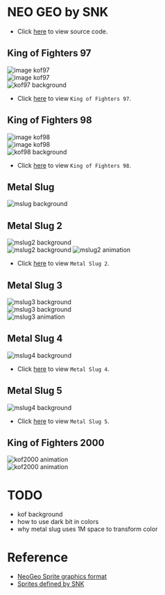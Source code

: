 # NEO GEO by SNK
* Click [here](https://github.com/bombzj/arcade-sprite-viewer/tree/master/neo) to view source code.

## King of Fighters 97
![image kof97](https://asv.bombzj.com/res/imgkof97.png)<br/>
![image kof97](https://asv.bombzj.com/res/img2kof97.png)<br/>
![kof97 background](https://asv.bombzj.com/res/bgkof97.gif)<br/>

* Click [here](https://asv.bombzj.com/viewer.html?kof97) to view `King of Fighters 97`.

## King of Fighters 98
![image kof98](https://asv.bombzj.com/res/imgkof98.png)<br/>
![image kof98](https://asv.bombzj.com/res/img2kof98.png)<br/>
![kof98 background](https://asv.bombzj.com/res/bgkof98.gif)<br/>

* Click [here](https://asv.bombzj.com/viewer.html?kof98) to view `King of Fighters 98`.

## Metal Slug
![mslug background](https://asv.bombzj.com/res/mapmslug.gif)<br/>

## Metal Slug 2
![mslug2 background](https://asv.bombzj.com/res/mapmslug2.gif)<br/>
![mslug2 background](https://asv.bombzj.com/res/map2mslug2.png)
![mslug2 animation](https://asv.bombzj.com/res/animmslug2.gif)<br/>
* Click [here](https://asv.bombzj.com/viewer.html?mslug2) to view `Metal Slug 2`.

## Metal Slug 3
![mslug3 background](https://asv.bombzj.com/res/mapmslug3.gif)<br/>
![mslug3 background](https://asv.bombzj.com/res/map2mslug3.gif)<br/>
![mslug3 animation](https://asv.bombzj.com/res/animmslug3.gif)

## Metal Slug 4
![mslug4 background](https://asv.bombzj.com/res/mapmslug4.gif)
* Click [here](https://asv.bombzj.com/viewer.html?mslug4) to view `Metal Slug 4`.

## Metal Slug 5
![mslug4 background](https://asv.bombzj.com/res/mapmslug5.gif)
* Click [here](https://asv.bombzj.com/viewer.html?mslug5) to view `Metal Slug 5`.

## King of Fighters 2000
![kof2000 animation](https://asv.bombzj.com/res/animkof2000.gif)<br/>
![kof2000 animation](https://asv.bombzj.com/res/anim2kof2000.gif)<br/>


# TODO
* kof background
* how to use dark bit in colors
* why metal slug uses 1M space to transform color

# Reference
* [NeoGeo Sprite graphics format](https://wiki.neogeodev.org/index.php?title=Sprite_graphics_format)
* [Sprites defined by SNK](https://wiki.neogeodev.org/index.php?title=Sprites)
